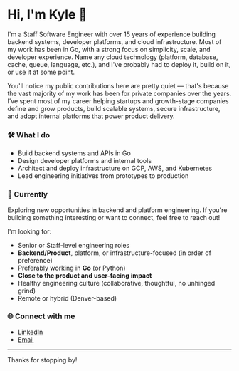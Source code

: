 # Hi, I'm Kyle 👋

I'm a Staff Software Engineer with over 15 years of experience building backend systems, developer platforms, and cloud infrastructure. Most of my work has been in Go, with a strong focus on simplicity, scale, and developer experience. Name any cloud technology (platform, database, cache, queue, language, etc.), and I've probably had to deploy it, build on it, or use it at some point.

You'll notice my public contributions here are pretty quiet — that's because the vast majority of my work has been for private companies over the years. I’ve spent most of my career helping startups and growth-stage companies define and grow products, build scalable systems, secure infrastructure, and adopt internal platforms that power product delivery.

### 🛠️ What I do

- Build backend systems and APIs in Go
- Design developer platforms and internal tools
- Architect and deploy infrastructure on GCP, AWS, and Kubernetes
- Lead engineering initiatives from prototypes to production

### 📍 Currently

Exploring new opportunities in backend and platform engineering. If you're building something interesting or want to connect, feel free to reach out!

I'm looking for:

- Senior or Staff-level engineering roles
- **Backend/Product**, platform, or infrastructure-focused (in order of preference)
- Preferably working in **Go** (or Python)
- **Close to the product and user-facing impact**
- Healthy engineering culture (collaborative, thoughtful, no unhinged grind)
- Remote or hybrid (Denver-based)

### 🌐 Connect with me
- [LinkedIn](https://www.linkedin.com/in/kylepurdon/)
- [Email](mailto:kylepurdon@gmail.com)

---

Thanks for stopping by!
